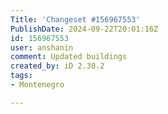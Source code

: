 ```yaml
---
Title: 'Changeset #156967553'
PublishDate: 2024-09-22T20:01:16Z
id: 156967553
user: anshanin
comment: Updated buildings
created_by: iD 2.30.2
tags:
- Montenegro

---
```

